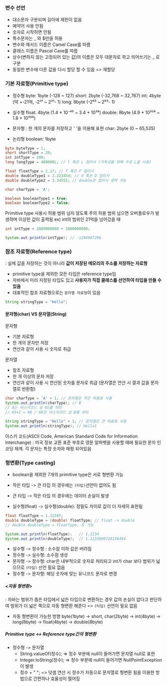 ### 변수 선언
- 대소문자 구분되며 길이에 제한이 없음
- 예약어 사용 안됨
- 숫자로 시작하면 안됨
- 특수문자는 _ 와 $만을 허용
- 변수와 메서드 이름은 Camel Case를 따름
- 클래스 이름은 Pascal Case를 따름
- 상수(변하지 않는 고정되어 있는 값)의 이름은 모두 대문자로 하고 띄어쓰기는 _  로 구분
- 동일한 변수에 다른 값을 다시 할당 할 수 있음 => 재할당

### 기본 자료형(Primitive type)
- 정수형
	byte:  1byte (-128 ~ 127)
	short:  2byte (-32,768 ~ 32,767)
	int:  4byte (약 +-21억, -2³¹ ~ 2³¹- 1)
	long:  8byte (-2⁶³ ~ 2⁶³- 1)

- 실수형
	float:  4byte (1.4 * 10⁻⁴⁵ ~ 3.4 * 10³⁸)
	double:  8byte (4.9 * 10³²⁴ ~ 1.8 * 10³⁰⁸)

- 문자형
	: 한 개의 문자를 저장하고  ' '을 이용해 표현
	char:  2byte (0 ~ 65,535)

- 논리형
	boolean:  1byte

```Java
byte byteType = 1;
short shortType = 20;
int intType = 300;
long longType = 400000L; // l 혹은 L 접미사 (가독성을 위해 주로 L을 사용)

float floatType = 1.1f; // f 혹은 F 접미사
double doubleType1 = 2.22345d; // d 혹은 D 접미사
double doubleType2 = 3.34555; // double은 접미사 생략 가능

char charType = 'A';

boolean booleanType1 = true;
boolean booleanType2 = false;
```
Primitive type 사용시 허용 범위 넘지 않도록 주의
허용 범위 넘으면 오버플로우가 발생하며 이상한 값이 출력됨
ex) int의 범위인 21억을 넘어갔을 때
```Java
int intType = 2000000000 + 2000000000;

System.out.println(intType); // -1294967296
```

### 참조 자료형(Reference type)
: 실제 값을 저장하는 것이 아니라 **값이 저장된 메모리의 주소를 저장하는 자료형**
- primitive type을 제외한 모든 타입은 reference type임
- 자바에서 미리 지정된 타입도 있고 **사용자가 직접 클래스를 선언하여 타입을 만들 수 있음**
- 대표적인 참조 자료형으로는 `문자열 자료형`이 있음
```Java
String stringType = "Hello";
```

#### 문자형(char) VS 문자열(String) 

문자형
- 기본 자료형
- 한 개의 문자만 저장
- 연산과 같이 사용 시 숫자로 취급

문자열
- 참조 자료형
- 한 개 이상의 문자 저장
- 연산과 같이 사용 시 연산된 숫자를 문자로 취급 (문자열은 연산 시 결과 값을 문자열로 반환함)

```Java
char charType = 'A' + 1; // 문자형은 작은 따옴표 사용
System.out.println(charType); // B
// A는 아스키코드 상 65를 의미
// 65+1 = 66 / 66은 아스키코드 상 B를 의미

String stringType = "Hello" + 1; // 문자열은 큰 따옴표 사용
System.out.println(stringType); // Hello1
```
아스키 코드(ASCII Code, American Standard Code for Information Interchange)
: 미국 정보 교환 표준 부호로 영문 알파벳을 사용할 때에 필요한 문자 인코딩 체계. 각 문자는 특정 숫자와 매핑 되어있음


### 형변환(Type casting)

- boolean을 제외한 7개의 primitive type은 서로 형변환 가능
- 작은 타입 -> 큰 타입 의 경우에는 `(타입)`선언이 없어도 됨
- 큰 타입 -> 작은 타입 의 경우에는 데이터 손실이 발생

- 실수형(float) -> 실수형(double): 정밀도 차이로 값이 더 자세히 표현됨
```Java
float floatType = 1.1234f;
double doubleType = (double) floatType; // float -> double
// double doubleType = floatType; 도 가능

System.out.println(floatType);   // 1.1234
System.out.println(doubleType);  // 1.1233999729156494
```
- 실수형 -> 정수형 : 소수점 이하 값은 버려짐
- 정수형 -> 실수형: 소수점 생성
- 문자형 -> 정수형: char은 내부적으로 숫자로 처리되고 int가 char 보다 범위가 넓으므로 `(타입)` 선언 필요 없음
- 정수형 -> 문자형: 해당 숫자에 맞는 유니코드 문자로 변경

##### <자동 형변환>
: 자바는 범위가 좁은 타입에서 넓은 타입으로 변환하는 경우 값의 손실이 없다고 판단하여 범위가 더 넓은 쪽으로 자동 형변환 해준다 => `(타입)` 선언이 필요 없음
- 자동 형변환이 가능한 방향
	byte(1byte) -> short, char(2byte) -> int(4byte) -> long(8byte) -> float(4byte) -> double(8byte)


##### Primitive type <-> Reference type간의 형변환
- 정수형 -> 문자열
	- String.valueOf(정수);  => 정수 부분에 null이 들어가면 문자열 null로 표현
	- Integer.toString(정수);  => 정수 부분에 null이 들어가면 NullPointException이 발생
	- 정수 + " ";  => 덧셈 연산 시 정수가 자동으로 문자열로 형변환 됨을 이용한 방법으로 간편하나 효율성이 떨어짐